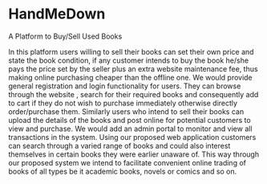 # HandMeDown
A Platform to Buy/Sell Used Books

In this platform users willing to sell their books can set their own price and state the book condition, if any customer intends to buy the book he/she pays the price set by the seller plus an extra website maintenance fee, thus making online purchasing cheaper than the offline one. We would provide general registration and login functionality for users. They can browse through the website , search for their required books and consequently add to cart if they do not wish to purchase immediately otherwise directly order/purchase them. Similarly users who intend to sell their books can upload the details of the books and post online for potential customers to view and purchase. We would add an admin portal to monitor and view all transactions in the system. Using our proposed web application customers can search through a varied range of books and could also interest themselves in certain books they were earlier unaware of. This way through our proposed system we intend to facilitate convenient online trading of books of all types be it academic books, novels or comics and so on.
